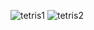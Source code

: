 ![tetris1](https://user-images.githubusercontent.com/31605792/36948295-fa1b6d52-201b-11e8-892e-cacd8879c534.gif)
![tetris2](https://user-images.githubusercontent.com/31605792/36948296-fd468dea-201b-11e8-91a7-939e6a3b9dcd.gif)